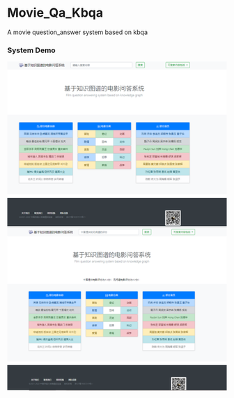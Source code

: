 # Movie_Qa_Kbqa
A movie question_answer system based on kbqa
### System Demo
![image](https://github.com/allurelzh/Movie_Qa_Kbqa/blob/main/%E5%9F%BA%E4%BA%8E%E7%94%B5%E5%BD%B1%E7%9F%A5%E8%AF%86%E5%9B%BE%E8%B0%B1%E7%9A%84%E9%97%AE%E7%AD%94%E7%B3%BB%E7%BB%9F/static/images/kbqa01.png)
![image](https://github.com/allurelzh/Movie_Qa_Kbqa/blob/main/%E5%9F%BA%E4%BA%8E%E7%94%B5%E5%BD%B1%E7%9F%A5%E8%AF%86%E5%9B%BE%E8%B0%B1%E7%9A%84%E9%97%AE%E7%AD%94%E7%B3%BB%E7%BB%9F/static/images/kbqa02.PNG)

